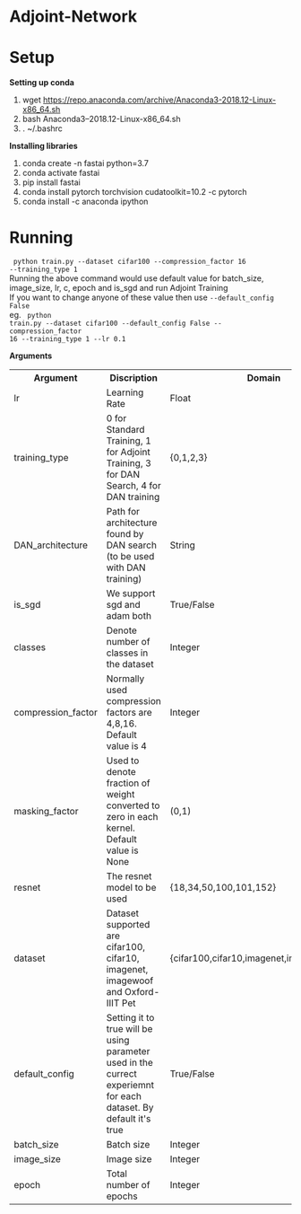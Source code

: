# Adjoint-Network



# Setup
**Setting up conda** <br/>
1. wget https://repo.anaconda.com/archive/Anaconda3-2018.12-Linux-x86_64.sh <br/>
2. bash Anaconda3–2018.12-Linux-x86_64.sh <br/>
3. . ~/.bashrc

**Installing libraries** <br/>
1. conda create -n fastai python=3.7 <br/>
2. conda activate fastai <br/>
3. pip install fastai <br/>
4. conda install pytorch torchvision cudatoolkit=10.2 -c pytorch <br/>
5. conda install -c anaconda ipython <br/>

# Running
<code> python train.py --dataset cifar100 --compression_factor 16 --training_type 1 </code> <br/>
Running the above command would use default value for batch_size, image_size, lr, c, epoch and is_sgd and run Adjoint Training <br/>
If you want to change anyone of these value then use <code>--default_config False</code> <br/>
eg. <code> python train.py --dataset cifar100 --default_config False --compression_factor 16 --training_type 1 --lr 0.1 </code> 


**Arguments** <br/>

<table>
  <tr>
    <th>Argument</th>
    <th>Discription</th>
    <th>Domain</th>
  </tr>
  <tr>
    <td>lr</td>
    <td>Learning Rate</td>
    <td>Float</td>
  </tr>
  <tr>
    <td>training_type</td>
    <td>0 for Standard Training, 1 for Adjoint Training, 3 for DAN Search, 4 for DAN training</td>
    <td>{0,1,2,3}</td>
  </tr>
  <tr>
    <td>DAN_architecture</td>
    <td>Path for architecture found by DAN search (to be used with DAN training)</td>
    <td>String</td>
  </tr>
  <tr>
    <td>is_sgd</td>
    <td>We support sgd and adam both</td>
    <td>True/False</td>
  </tr>
  <tr>
    <td>classes</td>
    <td>Denote number of classes in the dataset</td>
    <td>Integer</td>
  </tr>
  <tr>
    <td>compression_factor</td>
    <td>Normally used compression factors are 4,8,16. Default value is 4</td>
    <td>Integer</td>
  </tr>
  <tr>
    <td>masking_factor</td>
    <td>Used to denote fraction of weight converted to zero in each kernel. Default value is None</td>
    <td>(0,1)</td>
  </tr>
  <tr>
    <td>resnet</td>
    <td>The resnet model to be used</td>
    <td>{18,34,50,100,101,152}</td>
  </tr>
  <tr>
    <td>dataset</td>
    <td>Dataset supported are cifar100, cifar10, imagenet, imagewoof and Oxford-IIIT Pet</td>
    <td>{cifar100,cifar10,imagenet,imagewoof,pets}</td>
  </tr>
  <tr>
    <td>default_config</td>
    <td>Setting it to true will be using parameter used in the currect experiemnt for each dataset. By default it's true</td>
    <td>True/False</td>
  </tr>
  <tr>
    <td>batch_size</td>
    <td>Batch size</td>
    <td>Integer</td>
  </tr>
  <tr>
    <td>image_size</td>
    <td>Image size</td>
    <td>Integer</td>
  </tr>
  <tr>
    <td>epoch</td>
    <td>Total number of epochs</td>
    <td>Integer</td>
  </tr>
</table>
